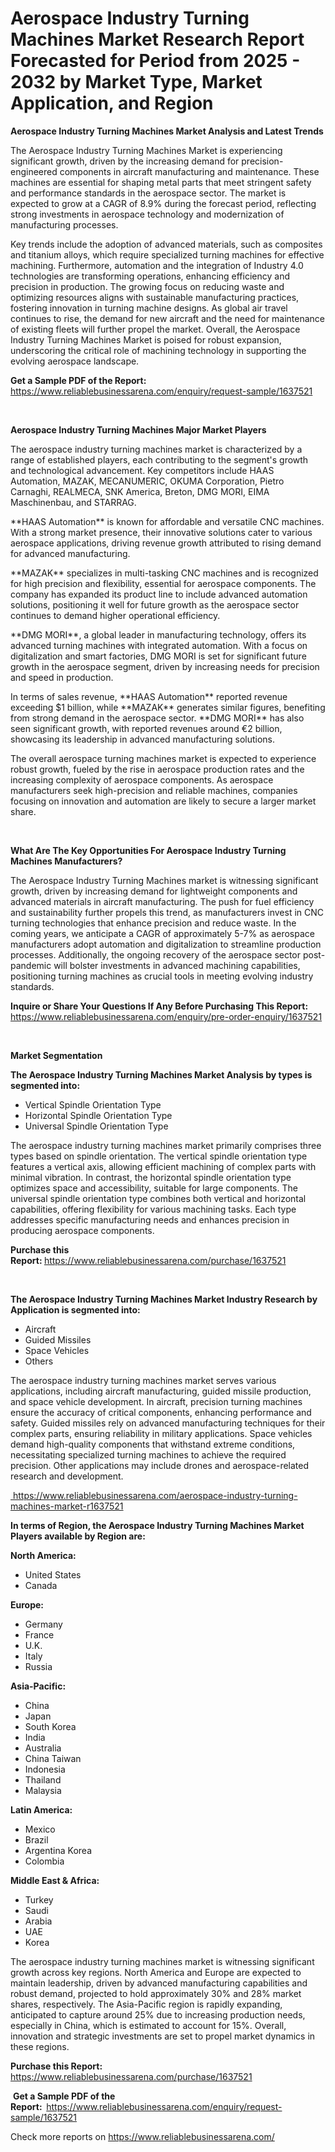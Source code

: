 <p><h1>Aerospace Industry Turning Machines Market Research Report Forecasted for Period from 2025 -  2032 by Market Type, Market Application, and Region</h1></p><p><strong>Aerospace Industry Turning Machines Market Analysis and Latest Trends</strong></p>
<p><p>The Aerospace Industry Turning Machines Market is experiencing significant growth, driven by the increasing demand for precision-engineered components in aircraft manufacturing and maintenance. These machines are essential for shaping metal parts that meet stringent safety and performance standards in the aerospace sector. The market is expected to grow at a CAGR of 8.9% during the forecast period, reflecting strong investments in aerospace technology and modernization of manufacturing processes.</p><p>Key trends include the adoption of advanced materials, such as composites and titanium alloys, which require specialized turning machines for effective machining. Furthermore, automation and the integration of Industry 4.0 technologies are transforming operations, enhancing efficiency and precision in production. The growing focus on reducing waste and optimizing resources aligns with sustainable manufacturing practices, fostering innovation in turning machine designs. As global air travel continues to rise, the demand for new aircraft and the need for maintenance of existing fleets will further propel the market. Overall, the Aerospace Industry Turning Machines Market is poised for robust expansion, underscoring the critical role of machining technology in supporting the evolving aerospace landscape.</p></p>
<p><strong>Get a Sample PDF of the Report:&nbsp;</strong> <a href="https://www.reliablebusinessarena.com/enquiry/request-sample/1637521?utm_campaign=2396&utm_medium=2&utm_source=Github&utm_content=ia&utm_term=23032025&utm_id=aerospace-industry-turning-machines">https://www.reliablebusinessarena.com/enquiry/request-sample/1637521</a></p>
<p>&nbsp;</p>
<p><strong>Aerospace Industry Turning Machines Major Market Players</strong></p>
<p><p>The aerospace industry turning machines market is characterized by a range of established players, each contributing to the segment's growth and technological advancement. Key competitors include HAAS Automation, MAZAK, MECANUMERIC, OKUMA Corporation, Pietro Carnaghi, REALMECA, SNK America, Breton, DMG MORI, EIMA Maschinenbau, and STARRAG.</p><p>**HAAS Automation** is known for affordable and versatile CNC machines. With a strong market presence, their innovative solutions cater to various aerospace applications, driving revenue growth attributed to rising demand for advanced manufacturing.</p><p>**MAZAK** specializes in multi-tasking CNC machines and is recognized for high precision and flexibility, essential for aerospace components. The company has expanded its product line to include advanced automation solutions, positioning it well for future growth as the aerospace sector continues to demand higher operational efficiency.</p><p>**DMG MORI**, a global leader in manufacturing technology, offers its advanced turning machines with integrated automation. With a focus on digitalization and smart factories, DMG MORI is set for significant future growth in the aerospace segment, driven by increasing needs for precision and speed in production.</p><p>In terms of sales revenue, **HAAS Automation** reported revenue exceeding $1 billion, while **MAZAK** generates similar figures, benefiting from strong demand in the aerospace sector. **DMG MORI** has also seen significant growth, with reported revenues around €2 billion, showcasing its leadership in advanced manufacturing solutions.</p><p>The overall aerospace turning machines market is expected to experience robust growth, fueled by the rise in aerospace production rates and the increasing complexity of aerospace components. As aerospace manufacturers seek high-precision and reliable machines, companies focusing on innovation and automation are likely to secure a larger market share.</p></p>
<p>&nbsp;</p>
<p><strong>What Are The Key Opportunities For Aerospace Industry Turning Machines Manufacturers?</strong></p>
<p><p>The Aerospace Industry Turning Machines market is witnessing significant growth, driven by increasing demand for lightweight components and advanced materials in aircraft manufacturing. The push for fuel efficiency and sustainability further propels this trend, as manufacturers invest in CNC turning technologies that enhance precision and reduce waste. In the coming years, we anticipate a CAGR of approximately 5-7% as aerospace manufacturers adopt automation and digitalization to streamline production processes. Additionally, the ongoing recovery of the aerospace sector post-pandemic will bolster investments in advanced machining capabilities, positioning turning machines as crucial tools in meeting evolving industry standards.</p></p>
<p><strong>Inquire or Share Your Questions If Any Before Purchasing This Report:</strong> <a href="https://www.reliablebusinessarena.com/enquiry/pre-order-enquiry/1637521?utm_campaign=2396&utm_medium=2&utm_source=Github&utm_content=ia&utm_term=23032025&utm_id=aerospace-industry-turning-machines">https://www.reliablebusinessarena.com/enquiry/pre-order-enquiry/1637521</a></p>
<p>&nbsp;</p>
<p><strong>Market Segmentation</strong></p>
<p><strong>The Aerospace Industry Turning Machines Market Analysis by types is segmented into:</strong></p>
<p><ul><li>Vertical Spindle Orientation Type</li><li>Horizontal Spindle Orientation Type</li><li>Universal Spindle Orientation Type</li></ul></p>
<p><p>The aerospace industry turning machines market primarily comprises three types based on spindle orientation. The vertical spindle orientation type features a vertical axis, allowing efficient machining of complex parts with minimal vibration. In contrast, the horizontal spindle orientation type optimizes space and accessibility, suitable for large components. The universal spindle orientation type combines both vertical and horizontal capabilities, offering flexibility for various machining tasks. Each type addresses specific manufacturing needs and enhances precision in producing aerospace components.</p></p>
<p><strong>Purchase this Report:&nbsp;</strong><a href="https://www.reliablebusinessarena.com/purchase/1637521?utm_campaign=2396&utm_medium=2&utm_source=Github&utm_content=ia&utm_term=23032025&utm_id=aerospace-industry-turning-machines">https://www.reliablebusinessarena.com/purchase/1637521</a></p>
<p>&nbsp;</p>
<p><strong>The Aerospace Industry Turning Machines Market Industry Research by Application is segmented into:</strong></p>
<p><ul><li>Aircraft</li><li>Guided Missiles</li><li>Space Vehicles</li><li>Others</li></ul></p>
<p><p>The aerospace industry turning machines market serves various applications, including aircraft manufacturing, guided missile production, and space vehicle development. In aircraft, precision turning machines ensure the accuracy of critical components, enhancing performance and safety. Guided missiles rely on advanced manufacturing techniques for their complex parts, ensuring reliability in military applications. Space vehicles demand high-quality components that withstand extreme conditions, necessitating specialized turning machines to achieve the required precision. Other applications may include drones and aerospace-related research and development.</p></p>
<p><a href="https://www.reliablebusinessarena.com/aerospace-industry-turning-machines-market-r1637521?utm_campaign=2396&utm_medium=2&utm_source=Github&utm_content=ia&utm_term=23032025&utm_id=aerospace-industry-turning-machines">&nbsp;https://www.reliablebusinessarena.com/aerospace-industry-turning-machines-market-r1637521</a></p>
<p><strong>In terms of Region, the Aerospace Industry Turning Machines Market Players available by Region are:</strong></p>
<p>
    <p> <strong> North America: </strong>
        <ul>
            <li>United States</li>
            <li>Canada</li>
        </ul>
        </p> 
    <p> <strong> Europe: </strong>
        <ul>
            <li>Germany</li>
            <li>France</li>
            <li>U.K.</li>
            <li>Italy</li>
            <li>Russia</li>
        </ul>
        </p> 
    <p> <strong> Asia-Pacific: </strong>
        <ul>
            <li>China</li>
            <li>Japan</li>
            <li>South Korea</li>
            <li>India</li>
            <li>Australia</li>
            <li>China Taiwan</li>
            <li>Indonesia</li>
            <li>Thailand</li>
            <li>Malaysia</li>
        </ul>
        </p> 
    <p> <strong> Latin America: </strong>
        <ul>
            <li>Mexico</li>
            <li>Brazil</li>
            <li>Argentina Korea</li>
            <li>Colombia</li>
        </ul>
        </p> 
    <p> <strong> Middle East & Africa: </strong>
        <ul>
            <li>Turkey</li>
            <li>Saudi</li>
            <li>Arabia</li>
            <li>UAE</li>
            <li>Korea</li>
        </ul>
    </p>
    </p>
<p><p>The aerospace industry turning machines market is witnessing significant growth across key regions. North America and Europe are expected to maintain leadership, driven by advanced manufacturing capabilities and robust demand, projected to hold approximately 30% and 28% market shares, respectively. The Asia-Pacific region is rapidly expanding, anticipated to capture around 25% due to increasing production needs, especially in China, which is estimated to account for 15%. Overall, innovation and strategic investments are set to propel market dynamics in these regions.</p></p>
<p><strong>Purchase this Report: </strong><a href="https://www.reliablebusinessarena.com/purchase/1637521?utm_campaign=2396&utm_medium=2&utm_source=Github&utm_content=ia&utm_term=23032025&utm_id=aerospace-industry-turning-machines">https://www.reliablebusinessarena.com/purchase/1637521</a></p>
<p>&nbsp;<strong>Get a Sample PDF of the Report:&nbsp;&nbsp;</strong><a href="https://www.reliablebusinessarena.com/enquiry/request-sample/1637521?utm_campaign=2396&utm_medium=2&utm_source=Github&utm_content=ia&utm_term=23032025&utm_id=aerospace-industry-turning-machines">https://www.reliablebusinessarena.com/enquiry/request-sample/1637521</a></p>
<p><strong></strong></p>
<p>Check more reports on <a href="https://www.reliablebusinessarena.com/?utm_campaign=2396&utm_medium=2&utm_source=Github&utm_content=ia&utm_term=23032025&utm_id=aerospace-industry-turning-machines">https://www.reliablebusinessarena.com/</a></p>